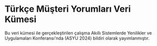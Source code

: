 # Türkçe Müşteri Yorumları Veri Kümesi

Bu veri kümesi ile gerçekleştirilen çalışma Akıllı Sistemlerde Yenilikler ve Uygulamaları Konferansı'nda (ASYU 2024) bildiri olarak yayımlanmıştır.

